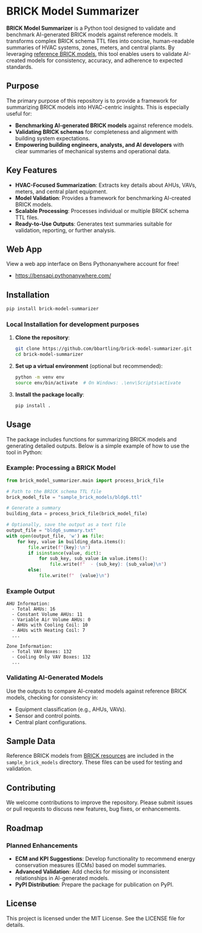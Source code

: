 # BRICK Model Summarizer

**BRICK Model Summarizer** is a Python tool designed to validate and benchmark AI-generated BRICK models against reference models. It transforms complex BRICK schema TTL files into concise, human-readable summaries of HVAC systems, zones, meters, and central plants. By leveraging [reference BRICK models](https://brickschema.org/resources/#reference-brick-models), this tool enables users to validate AI-created models for consistency, accuracy, and adherence to expected standards.

## Purpose

The primary purpose of this repository is to provide a framework for summarizing BRICK models into HVAC-centric insights. This is especially useful for:
- **Benchmarking AI-generated BRICK models** against reference models.
- **Validating BRICK schemas** for completeness and alignment with building system expectations.
- **Empowering building engineers, analysts, and AI developers** with clear summaries of mechanical systems and operational data.

## Key Features

- **HVAC-Focused Summarization**: Extracts key details about AHUs, VAVs, meters, and central plant equipment.
- **Model Validation**: Provides a framework for benchmarking AI-created BRICK models.
- **Scalable Processing**: Processes individual or multiple BRICK schema TTL files.
- **Ready-to-Use Outputs**: Generates text summaries suitable for validation, reporting, or further analysis.

## Web App
View a web app interface on Bens Pythonanywhere account for free!

* https://bensapi.pythonanywhere.com/

## Installation
```bash
pip install brick-model-summarizer
```

### Local Installation for development purposes

1. **Clone the repository**:
   ```bash
   git clone https://github.com/bbartling/brick-model-summarizer.git
   cd brick-model-summarizer
   ```

2. **Set up a virtual environment** (optional but recommended):
   ```bash
   python -m venv env
   source env/bin/activate  # On Windows: .\env\Scripts\activate
   ```

3. **Install the package locally**:
   ```bash
   pip install .
   ```

## Usage

The package includes functions for summarizing BRICK models and generating detailed outputs. Below is a simple example of how to use the tool in Python:

### Example: Processing a BRICK Model
```python
from brick_model_summarizer.main import process_brick_file

# Path to the BRICK schema TTL file
brick_model_file = "sample_brick_models/bldg6.ttl"

# Generate a summary
building_data = process_brick_file(brick_model_file)

# Optionally, save the output as a text file
output_file = "bldg6_summary.txt"
with open(output_file, 'w') as file:
    for key, value in building_data.items():
        file.write(f"{key}:\n")
        if isinstance(value, dict):
            for sub_key, sub_value in value.items():
                file.write(f"  - {sub_key}: {sub_value}\n")
        else:
            file.write(f"  {value}\n")
```

### Example Output
```
AHU Information:
  - Total AHUs: 16
  - Constant Volume AHUs: 11
  - Variable Air Volume AHUs: 0
  - AHUs with Cooling Coil: 10
  - AHUs with Heating Coil: 7
  ...

Zone Information:
  - Total VAV Boxes: 132
  - Cooling Only VAV Boxes: 132
  ...
```

### Validating AI-Generated Models
Use the outputs to compare AI-created models against reference BRICK models, checking for consistency in:
- Equipment classification (e.g., AHUs, VAVs).
- Sensor and control points.
- Central plant configurations.

## Sample Data

Reference BRICK models from [BRICK resources](https://brickschema.org/resources/#reference-brick-models) are included in the `sample_brick_models` directory. These files can be used for testing and validation.

## Contributing

We welcome contributions to improve the repository. Please submit issues or pull requests to discuss new features, bug fixes, or enhancements.

## Roadmap

### Planned Enhancements
- **ECM and KPI Suggestions**: Develop functionality to recommend energy conservation measures (ECMs) based on model summaries.
- **Advanced Validation**: Add checks for missing or inconsistent relationships in AI-generated models.
- **PyPI Distribution**: Prepare the package for publication on PyPI.

## License

This project is licensed under the MIT License. See the LICENSE file for details.
